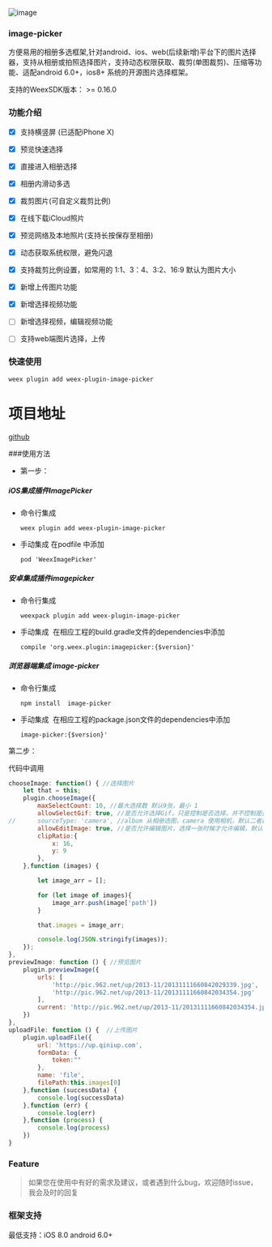 ![image](https://github.com/scholar-ink/weex-image-picker/blob/master/效果图/image-picker.gif)

### image-picker
方便易用的相册多选框架,针对android、ios、web(后续新增)平台下的图片选择器，支持从相册或拍照选择图片，支持动态权限获取、裁剪(单图裁剪)、压缩等功能、适配android 6.0+，ios8+ 系统的开源图片选择框架。

支持的WeexSDK版本： >= 0.16.0

### <a id="功能介绍"></a>功能介绍
- [x] 支持横竖屏 (已适配iPhone X)
- [x] 预览快速选择
- [x] 直接进入相册选择
- [x] 相册内滑动多选
- [x] 裁剪图片(可自定义裁剪比例)
- [x] 在线下载iCloud照片
- [x] 预览网络及本地照片(支持长按保存至相册)
- [x] 动态获取系统权限，避免闪退
- [x] 支持裁剪比例设置，如常用的 1:1、3：4、3:2、16:9 默认为图片大小
- [x] 新增上传图片功能
- [x] 新增选择视频功能
- [ ] 新增选择视频，编辑视频功能
- [ ] 支持web端图片选择，上传


### 快速使用

  ```
  weex plugin add weex-plugin-image-picker
  ```
# 项目地址
[github](https://github.com/scholar-ink/weex-image-picker)

###使用方法

* 第一步：
##### iOS集成插件ImagePicker
- 命令行集成
  ```
  weex plugin add weex-plugin-image-picker
  ```
- 手动集成
  在podfile 中添加
  ```
  pod 'WeexImagePicker'
  ```

##### 安卓集成插件imagepicker
- 命令行集成
  ```
  weexpack plugin add weex-plugin-image-picker
  ```
- 手动集成
  在相应工程的build.gradle文件的dependencies中添加
  ```
  compile 'org.weex.plugin:imagepicker:{$version}'
  ``` 

##### 浏览器端集成 image-picker
- 命令行集成
  ```
  npm install  image-picker
  ```
- 手动集成
  在相应工程的package.json文件的dependencies中添加
  ```
  image-picker:{$version}'
  ``` 
第二步：

代码中调用
```javascript
chooseImage: function() { //选择图片
    let that = this;
    plugin.chooseImage({
        maxSelectCount: 10, //最大选择数 默认9张，最小 1
        allowSelectGif: true, //是否允许选择Gif，只是控制是否选择，并不控制是否显示，如果为NO，则不显示gif标识 默认true
//      sourceType: 'camera', //album 从相册选图，camera 使用相机，默认二者都有
        allowEditImage: true, //是否允许编辑图片，选择一张时候才允许编辑，默认true
        clipRatio:{
            x: 16,
            y: 9
        },
    },function (images) {

        let image_arr = [];

        for (let image of images){
            image_arr.push(image['path'])
        }

        that.images = image_arr;

        console.log(JSON.stringify(images));
    });
},
previewImage: function () { //预览图片
    plugin.previewImage({
        urls: [
            'http://pic.962.net/up/2013-11/20131111660842029339.jpg',
            'http://pic.962.net/up/2013-11/20131111660842034354.jpg'
        ],
        current: 'http://pic.962.net/up/2013-11/20131111660842034354.jpg',
    })
},
uploadFile: function () {  //上传图片
    plugin.uploadFile({
        url: 'https://up.qiniup.com',
        formData: {
            token:""
        },
        name: 'file',
        filePath:this.images[0]
    },function (successData) {
        console.log(successData)
    },function (err) {
        console.log(err)
    },function (process) {
        console.log(process)
    })
}
```
### Feature
  
  > 如果您在使用中有好的需求及建议，或者遇到什么bug，欢迎随时issue，我会及时的回复
  

### 框架支持
最低支持：iOS 8.0  android 6.0+

